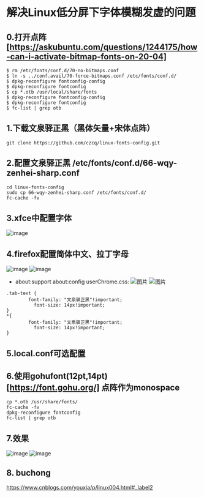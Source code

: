 # 解决Linux低分屏下字体模糊发虚的问题
## 0.打开点阵[https://askubuntu.com/questions/1244175/how-can-i-activate-bitmap-fonts-on-20-04]
```
$ rm /etc/fonts/conf.d/70-no-bitmaps.conf
$ ln -s ../conf.avail/70-force-bitmaps.conf /etc/fonts/conf.d/
$ dpkg-reconfigure fontconfig-config
$ dpkg-reconfigure fontconfig
$ cp *.otb /usr/local/share/fonts
$ dpkg-reconfigure fontconfig-config
$ dpkg-reconfigure fontconfig
$ fc-list | grep otb
```
## 1.下载文泉驿正黑（黑体矢量+宋体点阵）
```
git clone https://github.com/czcq/linux-fonts-config.git
```
## 2.配置文泉驿正黑 /etc/fonts/conf.d/66-wqy-zenhei-sharp.conf
```
cd linux-fonts-config
sudo cp 66-wqy-zenhei-sharp.conf /etc/fonts/conf.d/
fc-cache -fv
```
## 3.xfce中配置字体
![image](https://user-images.githubusercontent.com/16433413/118372669-66b1d200-b5e5-11eb-9eaa-767d88f3c4f1.png)

## 4.firefox配置简体中文、拉丁字母
![image](https://user-images.githubusercontent.com/16433413/118372372-e6d73800-b5e3-11eb-83c0-4dc61099e51b.png)
![image](https://user-images.githubusercontent.com/16433413/118372396-fa829e80-b5e3-11eb-8843-180ab4d5fef9.png)
* about:support about:config
userChrome.css:
![图片](https://user-images.githubusercontent.com/16433413/118707206-d70e5c80-b84c-11eb-8f31-0d4bf12cfff8.png)
![图片](https://user-images.githubusercontent.com/16433413/118707330-f73e1b80-b84c-11eb-8bd3-35c47e84d527.png)
```
.tab-text {
        font-family: "文泉驿正黑"!important;
          font-size: 14px!important;
}
*{
        font-family: "文泉驿正黑"!important;
          font-size: 14px!important;
}
```


## 5.local.conf可选配置


## 6.使用gohufont(12pt,14pt)[https://font.gohu.org/] 点阵作为monospace
```
cp *.otb /usr/share/fonts/
fc-cache -fv
dpkg-reconfigure fontconfig
fc-list | grep otb
```

## 7.效果
![image](https://user-images.githubusercontent.com/16433413/118372844-1dae4d80-b5e6-11eb-80c7-b6a8177f1595.png)
![image](https://user-images.githubusercontent.com/16433413/118372901-6403ac80-b5e6-11eb-96b7-6593fe5fa3d7.png)

## 8. buchong
https://www.cnblogs.com/youxia/p/linux004.html#_label2

